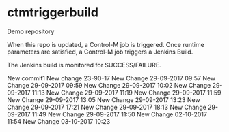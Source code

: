 # ctmtriggerbuild
Demo repository

When this repo is updated, a Control-M job is triggered. Once runtime parameters are satisfied, a Control-M job triggers a Jenkins Build. 

The Jenkins build is monitored for SUCCESS/FAILURE.

New commit1
New change 23-90-17
New Change 29-09-2017 09:57
New Change 29-09-2017 09:59
New Change 29-09-2017 10:02
New Change 29-09-2017 11:13
New Change 29-09-2017 11:19
New Change 29-09-2017 11:59
New Change 29-09-2017 13:05
New Change 29-09-2017 13:23
New Change 29-09-2017 17:21
New Change 29-09-2017 18:13
New Change 29-09-2017 11:49
New Change 29-09-2017 11:50
New Change 02-10-2017 11:54
New Change 03-10-2017 10:23
